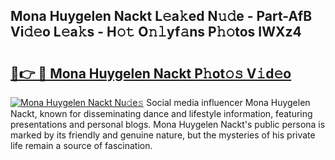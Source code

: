 ## Mona Huygelen Nackt L𝚎a𝚔ed N𝚞𝚍e - Part-AfB Vi𝚍𝚎o L𝚎a𝚔s - H𝚘𝚝 O𝚗𝚕yf𝚊ns P𝚑𝚘tos IWXz4

# <h2><a href="http://kf4dfg.oniu.top/?m=Mona+Huygelen+Nackt">🔗👉 🔴 Mona Huygelen Nackt P𝚑ot𝚘𝚜 V𝚒d𝚎o</a></h2>

[![Mona Huygelen Nackt Nu𝚍e𝚜](https://i.imgur.com/0qMVB7G.gif)](http://kf4dfg.oniu.top/?m=Mona+Huygelen+Nackt)
Social media influencer Mona Huygelen Nackt, known for disseminating dance and lifestyle information, featuring presentations and personal blogs. Mona Huygelen Nackt's public persona is marked by its friendly and genuine nature, but the mysteries of his private life remain a source of fascination.  
